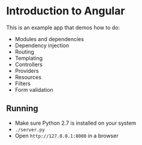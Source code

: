 # Introduction to Angular

This is an example app that demos how to do:

 - Modules and dependencies
 - Dependency injection
 - Routing
 - Templating
 - Controllers
 - Providers
 - Resources
 - Filters
 - Form validation


## Running

 - Make sure Python 2.7 is installed on your system
 - `./server.py`
 - Open `http://127.0.0.1:8000` in a browser
 
